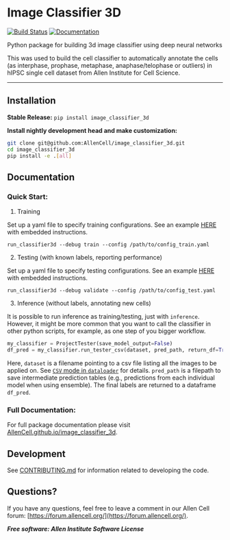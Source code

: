 # Image Classifier 3D

[![Build Status](https://github.com/AllenCell/image_classifier_3d/workflows/Build%20Master/badge.svg)](https://github.com/AllenCell/image_classifier_3d/actions)
[![Documentation](https://github.com/AllenCell/image_classifier_3d/workflows/Documentation/badge.svg)](https://AllenCell.github.io/image_classifier_3d)

Python package for building 3d image classifier using deep neural networks

This was used to build the cell classifier to automatically annotate the cells (as interphase, prophase, metaphase, anaphase/telophase or outliers) in hIPSC single cell dataset from Allen Institute for Cell Science.

---

## Installation

**Stable Release:** `pip install image_classifier_3d`<br>

**Install nightly development head and make customization:**

```bash
git clone git@github.com:AllenCell/image_classifier_3d.git
cd image_classifier_3d
pip install -e .[all]
```

## Documentation

### Quick Start:

1. Training 

Set up a yaml file to specify training configurations. See an example [HERE](config_examples/config_train.yaml) with embedded instructions.

```console
run_classifier3d --debug train --config /path/to/config_train.yaml 
```

2. Testing (with known labels, reporting performance)

Set up a yaml file to specify testing configurations. See an example [HERE](model_zoo/test_config_mitotic_classifier.yaml) with embedded instructions.

```console
run_classifier3d --debug validate --config /path/to/config_test.yaml 
```

3. Inference (without labels, annotating new cells)

It is possible to run inference as training/testing, just with `inference`. However, it might be more common that you want to call the classifier in other python scripts, for example, as one step of you bigger workflow. 

```python
my_classifier = ProjectTester(save_model_output=False)
df_pred = my_classifier.run_tester_csv(dataset, pred_path, return_df=True)
```

Here, `dataset` is a filename pointing to a csv file listing all the images to be applied on. See [`CSV` mode in `dataloader`](TODO) for details. `pred_path` is a filepath to save intermediate prediction tables (e.g., predictions from each individual model when using ensemble). The final labels are returned to a dataframe `df_pred`.


### Full Documentation:

For full package documentation please visit [AllenCell.github.io/image_classifier_3d](https://AllenCell.github.io/image_classifier_3d).


## Development
See [CONTRIBUTING.md](CONTRIBUTING.md) for information related to developing the code.

## Questions?

If you have any questions, feel free to leave a comment in our Allen Cell forum: [https://forum.allencell.org/](https://forum.allencell.org/). 

***Free software: Allen Institute Software License***
